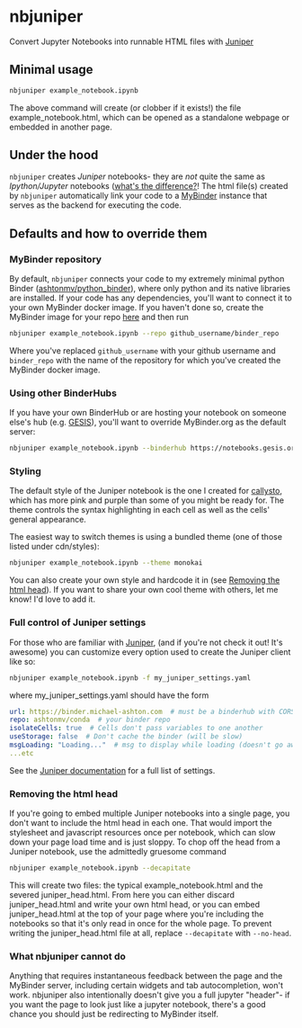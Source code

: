 # nbjuniper
Convert Jupyter Notebooks into runnable HTML files with [Juniper](https://github.com/ines/juniper)

## Minimal usage
```sh
nbjuniper example_notebook.ipynb
```

The above command will create (or clobber if it exists!) the file example_notebook.html, which can be opened
as a standalone webpage or embedded in another page. 

## Under the hood

`nbjuniper` creates _Juniper_ notebooks- they are *not* quite the same as _Ipython/Jupyter_ notebooks ([what's the difference?](#what-nbuniper-cannot-do)! The html
file(s) created by `nbjuniper` automatically link your code to a [MyBinder](https://mybinder.org) instance that
serves as the backend for executing the code.

## Defaults and how to override them

### MyBinder repository
By default, `nbjuniper` connects your code to my extremely minimal python Binder ([ashtonmv/python_binder](https://github.com/ashtonmv/python_binder)), where only python and its native libraries are installed. If your code has any dependencies, you'll
want to connect it to your own MyBinder docker image. If you haven't done so, create the MyBinder image for your repo [here](https://mybinder.org) and then run

```sh
nbjuniper example_notebook.ipynb --repo github_username/binder_repo
```

Where you've replaced `github_username` with your github username and `binder_repo` with the name of the repository for which you've created the MyBinder docker image.

### Using other BinderHubs
If you have your own BinderHub or are hosting your notebook on someone else's hub (e.g. [GESIS](https://notebooks.gesis.org)),
you'll want to override MyBinder.org as the default server:

```sh
nbjuniper example_notebook.ipynb --binderhub https://notebooks.gesis.org --repo github_username/binder_repo
```

### Styling
The default style of the Juniper notebook is the one I created for [callysto](https://michael-ashton.com/callysto),
which has more pink and purple than some of you might be ready for. The theme controls the syntax highlighting in
each cell as well as the cells' general appearance. 

The easiest way to switch themes is using a bundled theme (one of those listed under cdn/styles):

```sh
nbjuniper example_notebook.ipynb --theme monokai
```

You can also create your own style and hardcode it in
(see [Removing the html head](#removing-the-html-head)).
If you want to share your own cool theme with others, let me know! I'd love to add it.

### Full control of Juniper settings
For those who are familiar with [Juniper](https://github.com/ines/juniper), (and if you're not check it out! It's awesome)
you can customize every option used to create the Juniper client like so:

```sh
nbjuniper example_notebook.ipynb -f my_juniper_settings.yaml
```

where my_juniper_settings.yaml should have the form

```yaml
url: https://binder.michael-ashton.com  # must be a binderhub with CORS enabled
repo: ashtonmv/conda  # your binder repo
isolateCells: true  # Cells don't pass variables to one another
useStorage: false  # Don't cache the binder (will be slow)
msgLoading: "Loading..."  # msg to display while loading (doesn't go away if no stdout!)
...etc
```

See the [Juniper documentation](https://github.com/ines/juniper) for a full list of settings.

### Removing the html head
If you're going to embed multiple Juniper notebooks into a single page, you don't want to include the html head in
each one. That would import the stylesheet and javascript resources once per notebook, which can slow down your page load
time and is just sloppy. To chop off the head from a Juniper notebook, use the admittedly gruesome command

```sh
nbjuniper example_notebook.ipynb --decapitate
```

This will create two files: the typical example_notebook.html and the severed juniper_head.html. From here you
can either discard juniper_head.html and write your own html head, or you can embed juniper_head.html at the top
of your page where you're including the notebooks so that it's only read in once for the whole page. To prevent writing
the juniper_head.html file at all, replace `--decapitate` with `--no-head`.

### What nbjuniper cannot do
Anything that requires instantaneous feedback between the page and the MyBinder server, including certain widgets
and tab autocompletion, won't work. nbjuniper also intentionally doesn't give you a full jupyter "header"- if you
want the page to look just like a jupyter notebook, there's a good chance you should just be redirecting to
MyBinder itself.
